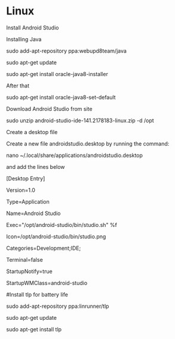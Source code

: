 # Linux

Install Android Studio

Installing Java

sudo add-apt-repository ppa:webupd8team/java

sudo apt-get update

sudo apt-get install oracle-java8-installer

After that

sudo apt-get install oracle-java8-set-default

Download Android Studio from site

sudo unzip android-studio-ide-141.2178183-linux.zip -d /opt

Create a desktop file

Create a new file androidstudio.desktop by running the command:

nano ~/.local/share/applications/androidstudio.desktop

and add the lines below

[Desktop Entry]

Version=1.0

Type=Application

Name=Android Studio

Exec="/opt/android-studio/bin/studio.sh" %f

Icon=/opt/android-studio/bin/studio.png

Categories=Development;IDE;

Terminal=false

StartupNotify=true

StartupWMClass=android-studio

#Install tlp for battery life

sudo add-apt-repository ppa:linrunner/tlp

sudo apt-get update

sudo apt-get install tlp
